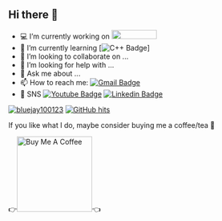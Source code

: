 ## Hi there 👋

- 💻 I’m currently working on <img src="https://github.com/user-attachments/assets/018d3f6a-2ef8-4f9b-8fa4-85e0b257a4ce" width="90" height="18">
- 🌱 I’m currently learning [![C++ Badge](https://img.shields.io/badge/-C%2B%2B-00599C?style=flat-square&logo=C%2B%2B&logoColor=white)]
- 👯 I’m looking to collaborate on ...
- 🤔 I’m looking for help with ...
- 💬 Ask me about ...
- 📫 How to reach me: [![Gmail Badge](https://img.shields.io/badge/Gmail-d14836?style=flat-square&logo=Gmail&logoColor=white&link=mailto:yoonjekang123@gmail.com)](mailto:yoonjekang123@gmail.com)
- 🔗 SNS [![Youtube Badge](https://img.shields.io/badge/Youtube-ff0000?style=flat-square&logo=youtube&link=https://www.youtube.com/@YoonjeKang)](https://www.youtube.com/@YoonjeKang) [![Linkedin Badge](https://img.shields.io/badge/-LinkedIn-blue?style=flat-square&logo=Linkedin&logoColor=white&link=https://www.linkedin.com/in/yoonje-kang123)](https://www.linkedin.com/in/yoonje-kang123)

<a href="https://github.com/bluejay100123" target="_blank"><img alt="bluejay100123" src="https://badges.pufler.dev/visits/bluejay100123/bluejay100123?logo=GitHub&label=visits&color=success&logoColor=white&style=flat-square"/></a>
<a href="https://github.com/bluejay100123/bluejay100123" target="_blank"><img alt="GitHub hits" src="https://img.shields.io/github/last-commit/bluejay100123/bluejay100123?label=profile%20updated&style=flat-square"></a>

If you like what I do, maybe consider buying me a coffee/tea 🥺

👉<a href="https://buymeacoffee.com/bluejay100" target="_blank"><img src="https://cdn.buymeacoffee.com/buttons/v2/default-red.png" alt="Buy Me A Coffee" width="150" ></a>👈




<!--
**bluejay100123/bluejay100123** is a ✨ _special_ ✨ repository because its `README.md` (this file) appears on your GitHub profile.
Here are some ideas to get you started:
- 🔭 I’m currently working on ...
- 🌱 I’m currently learning ...
- 👯 I’m looking to collaborate on ...
- 🤔 I’m looking for help with ...
- 💬 Ask me about ...
- 📫 How to reach me: ...
- 😄 Pronouns: ...
- ⚡ Fun fact: ...
-->
